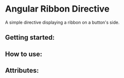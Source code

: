 # Angular Ribbon Directive
A simple directive displaying a ribbon on a button's side.
 
## Getting started:
 
## How to use:

## Attributes:

